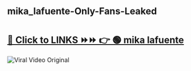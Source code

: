 
 ## mika_lafuente-Only-Fans-Leaked

# <h2><a href="https://clipsfans.com/mika_lafuente&ref=git">🔗 Click to LINKS ⏩⏩ 👉 🟢 mika lafuente </a></h2>

<a href="https://clipsfans.com/mika_lafuente&ref=git" rel="nofollow" data-target="animated-image.originalLink"><img src="https://i.ibb.co.com/xMMVF88/686577567.gif" alt="Viral Video Original" style="max-width: 100%; display: inline-block;" data-target="animated-image.originalImage"></a>

